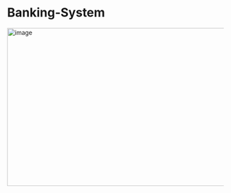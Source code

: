 # Banking-System
<img width="583" height="368" alt="image" src="https://github.com/user-attachments/assets/501bb922-50ed-4ad8-b0b0-68d86ba6bff3" />
